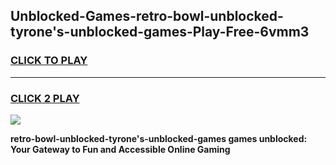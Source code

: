 
## Unblocked-Games-retro-bowl-unblocked-tyrone's-unblocked-games-Play-Free-6vmm3
<h3>
<a href="https://premium76.site?title=retro-bowl-unblocked-tyrone's-unblocked-games&ref=10A">CLICK TO PLAY</a></h3>
<hr>

<h3>
<a href="https://premium76.site?title=retro-bowl-unblocked-tyrone's-unblocked-games&ref=10A">CLICK 2 PLAY</a>
  
</h3>

<a href="https://premium76.site?title=retro-bowl-unblocked-tyrone's-unblocked-games&ref=10A"><img src="https://clearcache.store/games.png"></a>


**retro-bowl-unblocked-tyrone's-unblocked-games games unblocked: Your Gateway to Fun and Accessible Online Gaming**
